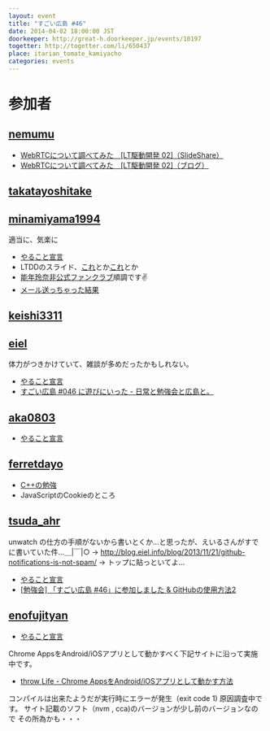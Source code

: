 ```yaml
---
layout: event
title: "すごい広島 #46"
date: 2014-04-02 18:00:00 JST
doorkeeper: http://great-h.doorkeeper.jp/events/10197
togetter: http://togetter.com/li/650437
place: itarian_tomate_kamiyacho
categories: events
---
```


# 参加者


## [nemumu](https://github.com/nemumu)

* [WebRTCについて調べてみた　[LT駆動開発 02]（SlideShare）](http://www.slideshare.net/nemumu/webrtclt-02)
* [WebRTCについて調べてみた　[LT駆動開発 02]（ブログ）](http://nemumu.hateblo.jp/entry/2014/04/10/001852)


## [takatayoshitake](http://twitter.com/takatayoshitake)


## [minamiyama1994](https://github.com/minamiyama1994)

適当に、気楽に

* [やること宣言](https://github.com/great-h/great-h.github.io/issues/786)
* LTDDのスライド、[これ](http://www.slideshare.net/masakazuminamiyama/ss-33155901)とか[これ](http://www.slideshare.net/masakazuminamiyama/printf-33164215)とか
* [能年玲奈非公式ファンクラブ](http://b-world.org/nounen)順調です✌
* [メール送っちゃった結果](https://twitter.com/minamiyama1994/status/451920650773344256)


## [keishi3311](https://github.com/keishi3311)


## [eiel](http://eiel.info/)

体力がつきかけていて、雑談が多めだったかもしれない。

* [やること宣言](https://github.com/great-h/great-h.github.io/issues/789)
* [すごい広島 #046 に遊びにいった - 日常と勉強会と広島と。](http://eielh-life.tumblr.com/post/81494733079/046)


## [aka0803](https://github.com/aka0803)

* [やること宣言](https://github.com/great-h/great-h.github.io/issues/797)


## [ferretdayo](https://github.com/ferretdayo)

* [C++の勉強](http://www.asahi-net.or.jp/~yf8k-kbys/newcpp9.html)
* JavaScriptのCookieのところ

## [tsuda_ahr](http://twitter.com/tsuda_ahr)

unwatch の仕方の手順がないから書いとくか…と思ったが、えいるさんがすでに書いていた件…＿|￣|○ -> http://blog.eiel.info/blog/2013/11/21/github-notifications-is-not-spam/ -> トップに貼っといてよ…

* [やること宣言](https://github.com/great-h/great-h.github.io/issues/803)
* [\[勉強会\] 「すごい広島 #46」に参加しました & GitHubの使用方法2](http://ooltcloud.expressweb.jp/201404/article_03011453.html)

## [enofujityan](http://twitter.com/enofujityan)

* [やること宣言](https://github.com/great-h/great-h.github.io/issues/798)

Chrome AppsをAndroid/iOSアプリとして動かすべく下記サイトに沿って実施中です。

* [throw Life - Chrome AppsをAndroid/iOSアプリとして動かす方法](http://www.adamrocker.com/blog/342/build-android-ios-app-from-chrome-apps.html)

コンパイルは出来たようだが実行時にエラーが発生（exit code 1)
原因調査中です。
サイト記載のソフト（nvm , cca)のバージョンが少し前のバージョンなので
その所為かも・・・
